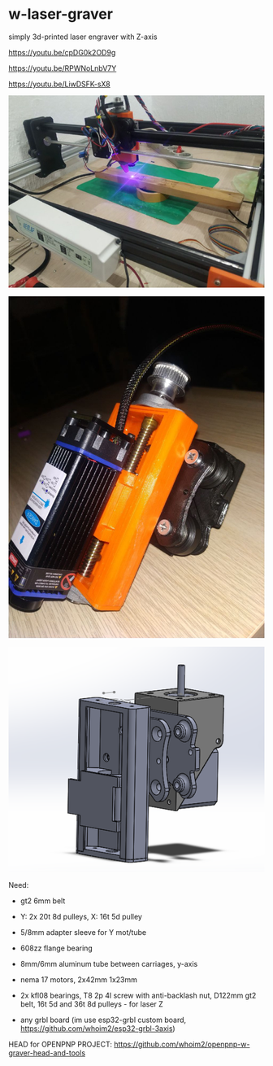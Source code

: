 # w-laser-graver
simply 3d-printed laser engraver with Z-axis

https://youtu.be/cpDG0k2OD9g

https://youtu.be/RPWNoLnbV7Y

https://youtu.be/LiwDSFK-sX8

![photo](https://github.com/whoim2/w-laser-graver/raw/main/fbce93e6-b354-4513-ab57-8642fcefadcf.jpg)

![3d printed z axis](https://github.com/whoim2/w-laser-graver/raw/main/photo5343830685602918810.jpg)

![3d printed z axis](https://github.com/whoim2/w-laser-graver/raw/main/Screenshot_2.png)

Need:

- gt2 6mm belt

- Y: 2х 20t 8d pulleys, X: 16t 5d pulley

- 5/8mm adapter sleeve for Y mot/tube

- 608zz flange bearing

- 8mm/6mm aluminum tube between carriages, y-axis

- nema 17 motors, 2x42mm 1x23mm

- 2x kfl08 bearings,  T8 2p 4l screw with anti-backlash nut, D122mm gt2 belt, 16t 5d and 36t 8d pulleys - for laser Z

- any grbl board (im use esp32-grbl custom board, https://github.com/whoim2/esp32-grbl-3axis)

HEAD for OPENPNP PROJECT: https://github.com/whoim2/openpnp-w-graver-head-and-tools
